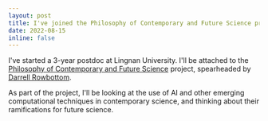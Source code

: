```yaml
---
layout: post
title: I've joined the Philosophy of Contemporary and Future Science project at Lingnan University.
date: 2022-08-15 
inline: false
---
```


I've started a 3-year postdoc at Lingnan University. I'll be attached to the [Philosophy of Contemporary and Future Science](https://www.pocfs.org) project, spearheaded by [Darrell Rowbottom](https://www.ln.edu.hk/philoso/staff/rowbottom/).

As part of the project, I'll be looking at the use of AI and other emerging computational techniques in contemporary science, and thinking about their ramifications for future science.
